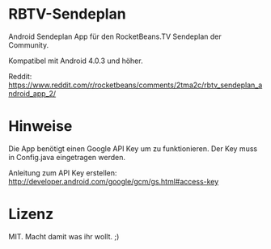 # RBTV-Sendeplan

Android Sendeplan App für den RocketBeans.TV Sendeplan der Community.

Kompatibel mit Android 4.0.3 und höher.

Reddit: https://www.reddit.com/r/rocketbeans/comments/2tma2c/rbtv_sendeplan_android_app_2/

# Hinweise

Die App benötigt einen Google API Key um zu funktionieren. Der Key muss in Config.java eingetragen werden.

Anleitung zum API Key erstellen: http://developer.android.com/google/gcm/gs.html#access-key

# Lizenz
MIT. Macht damit was ihr wollt. ;)
